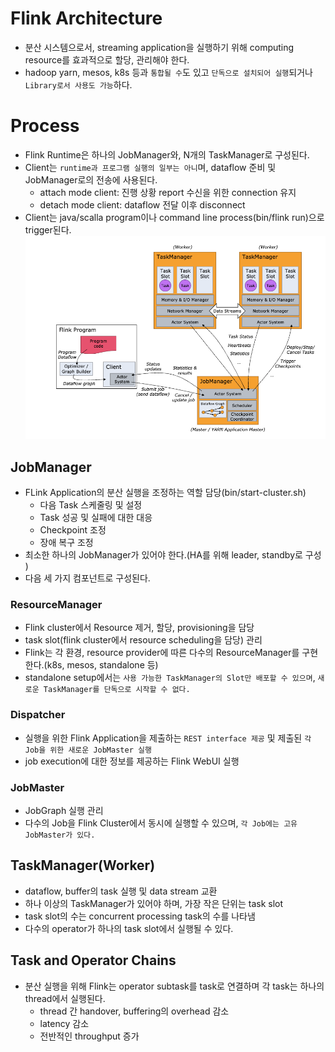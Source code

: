 # Flink Architecture
- 분산 시스템으로서, streaming application을 실행하기 위해 computing resource를 효과적으로 할당, 관리해야 한다.
- hadoop yarn, mesos, k8s 등과 `통합될 수`도 있고 `단독으로 설치되어 실행`되거나 `Library로서 사용도 가능`하다.

# Process
- Flink Runtime은 하나의 JobManager와, N개의 TaskManager로 구성된다.
- Client는 `runtime과 프로그램 실행의 일부는 아니`며, dataflow 준비 및 JobManager로의 전송에 사용된다.
    - attach mode client: 진행 상황 report 수신을 위한 connection 유지
    - detach mode client: dataflow 전달 이후 disconnect
- Client는 java/scalla program이나 command line process(bin/flink run)으로 trigger된다.
![](./image/flink_process.png)

## JobManager
- FLink Application의 분산 실행을 조정하는 역할 담당(bin/start-cluster.sh)
    - 다음 Task 스케줄링 및 설정
    - Task 성공 및 실패에 대한 대응
    - Checkpoint 조정
    - 장애 복구 조정
- 최소한 하나의 JobManager가 있어야 한다.(HA를 위해 leader, standby로 구성 )
- 다음 세 가지 컴포넌트로 구성된다.
### ResourceManager
- Flink cluster에서 Resource 제거, 할당, provisioning을 담당
- task slot(flink cluster에서 resource scheduling을 담당) 관리
- Flink는 각 환경, resource provider에 따른 다수의 ResourceManager를 구현한다.(k8s, mesos, standalone 등)
- standalone setup에서는 `사용 가능한 TaskManager의 Slot만 배포할 수 있으며`, `새로운 TaskManager를 단독으로 시작할 수 없다.`

### Dispatcher
- 실행을 위한 Flink Application을 제출하는 `REST interface 제공` 및 제출된 `각 Job을 위한 새로운 JobMaster 실행`
- job execution에 대한 정보를 제공하는 Flink WebUI 실행

### JobMaster
- JobGraph 실행 관리
- 다수의 Job을 Flink Cluster에서 동시에 실행할 수 있으며, `각 Job에는 고유 JobMaster가 있다.`

## TaskManager(Worker)
- dataflow, buffer의 task 실행 및 data stream 교환
- 하나 이상의 TaskManager가 있어야 하며, 가장 작은 단위는 task slot
- task slot의 수는 concurrent processing task의 수를 나타냄
- 다수의 operator가 하나의 task slot에서 실행될 수 있다.

## Task and Operator Chains
- 분산 실행을 위해 Flink는 operator subtask를 task로 연결하며 각 task는 하나의 thread에서 실행된다.
    - thread 간 handover, buffering의 overhead 감소
    - latency 감소
    - 전반적인 throughput 증가
